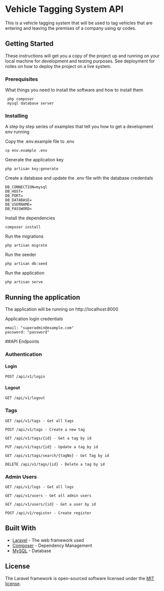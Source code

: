 # Vehicle Tagging System API

This is a vehicle tagging system that will be used to tag vehicles that are entering and leaving the premises of a company using qr codes.

## Getting Started

These instructions will get you a copy of the project up and running on your local machine for development and testing purposes. See deployment for notes on how to deploy the project on a live system.

### Prerequisites

What things you need to install the software and how to install them

```
 php composer
 mysql database server
```

### Installing

A step by step series of examples that tell you how to get a development env running

Copy the .env.example file to .env

```
cp env.example .env
```

Generate the application key

```
php artisan key:generate
```

Create a database and update the .env file with the database credentials

```
DB_CONNECTION=mysql
DB_HOST=
DB_PORT=
DB_DATABASE=
DB_USERNAME=
DB_PASSWORD=
```

Install the dependencies

```
composer install
```

Run the migrations

```
php artisan migrate
```

Run the seeder

```
php artisan db:seed
```

Run the application

```
php artisan serve
```

## Running the application

The application will be running on http://localhost:8000

Application login credentials

```
email: "superadmin@example.com"
password: "password"
```

##API Endpoints

### Authentication

#### Login

```
POST /api/v1/login
```

#### Logout

```
GET /api/v1/logout
```

### Tags

```
GET /api/v1/tags - Get all tags
```

```
POST /api/v1/tags - Create a new tag
```

```
GET /api/v1/tags/{id} - Get a tag by id
```

```
PUT /api/v1/tags/{id} - Update a tag by id
```

```
GET /api/v1/tags/search/{tagNo} - Get Tag by id
```

```
DELETE /api/v1/tags/{id} - Delete a tag by id
```

### Admin Users

```
GET /api/v1/logs - Get all logs
```

```
GET /api/v1/users - Get all admin users
```

```
GET /api/v1/users/{id} - Get a user by id
```

```
POST /api/v1/register - Create register
```

## Built With

-   [Laravel](https://laravel.com) - The web framework used
-   [Composer](https://getcomposer.org/) - Dependency Management
-   [MySQL](https://www.mysql.com/) - Database

## License

The Laravel framework is open-sourced software licensed under the [MIT license](https://opensource.org/licenses/MIT).
